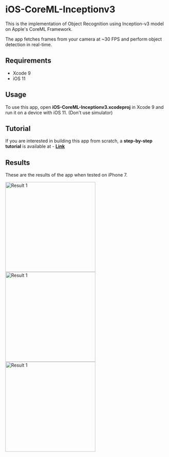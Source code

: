 # iOS-CoreML-Inceptionv3

This is the implementation of Object Recognition using Inception-v3 model on Apple's CoreML Framework.

The app fetches frames from your camera at ~30 FPS and perform object detection in real-time.

## Requirements

- Xcode 9 
- iOS 11

## Usage

To use this app, open **iOS-CoreML-Inceptionv3.xcodeproj** in Xcode 9 and run it on a device with iOS 11. (Don't use simulator)

## Tutorial

If you are interested in building this app from scratch, a **step-by-step tutorial** is available at - [**Link**](https://sriraghu.com/2017/06/15/computer-vision-in-ios-object-recognition/)

## Results

These are the results of the app when tested on iPhone 7. 

<img src="https://github.com/r4ghu/iOS-CoreML-Inceptionv3/blob/master/Screenshots/IMG_0013.jpg" alt="Result 1" width="280"> <img src="https://github.com/r4ghu/iOS-CoreML-Inceptionv3/blob/master/Screenshots/IMG_0014.jpg" alt="Result 1" width="280"> <img src="https://github.com/r4ghu/iOS-CoreML-Inceptionv3/blob/master/Screenshots/IMG_0015.jpg" alt="Result 1" width="280">

